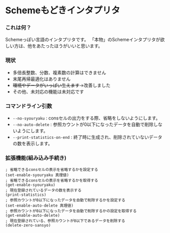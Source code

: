 Schemeもどきインタプリタ
========================

### これは何？
Schemeっぽい言語のインタプリタです。
「本物」のSchemeインタプリタが欲しい方は、他をあたったほうがいいと思います。

### 現状
* 多倍長整数、分数、複素数の計算はできません
* 末尾再帰最適化はありません
* <del>環境やデータがいっぱい生えます</del>→改善しました
* その他、未対応の機能は未対応です

### コマンドライン引数
* ````--no-syouryaku```` : consセルの出力をする際、省略をしないようにします。
* ````--no-auto-delete```` : 参照カウントが0以下になったデータを自動で削除しないようにします。
* ````--print-statistics-on-end```` : 終了時に生成され、削除されていないデータの数を表示します。

### 拡張機能(組み込み手続き)

	; 省略できるconsセルの表示を省略するかを設定する
	(set-enable-syouryaku 真理値)
	; 省略できるconsセルの表示を省略するかを取得する
	(get-enable-syouryaku)
	; 現在登録されているデータの数を表示する
	(print-statistics)
	; 参照カウントが0以下になったデータを自動で削除するかを設定する
	(set-enable-auto-delete 真理値)
	; 参照カウントが0以下になったデータを自動で削除するかの設定を取得する
	(get-enable-auto-delete)
	; 現在登録されている、参照カウントが0以下であるデータを削除する
	(delete-zero-sansyo)
